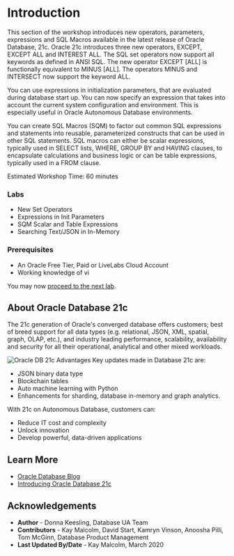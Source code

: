 # Introduction

This section of the workshop introduces new operators, parameters, expressions and SQL Macros available in the latest release of Oracle Database, 21c. Oracle 21c introduces three new operators, EXCEPT, EXCEPT ALL and INTEREST ALL. The SQL set operators now support all keywords as defined in ANSI SQL. The new operator EXCEPT [ALL] is functionally equivalent to MINUS [ALL]. The operators MINUS and INTERSECT now support the keyword ALL.

You can use expressions in initialization parameters, that are evaluated during database start up. You can now specify an expression that takes into account the current system configuration and environment. This is especially useful in Oracle Autonomous Database environments.

You can create SQL Macros (SQM) to factor out common SQL expressions and statements into reusable, parameterized constructs that can be used in other SQL statements. SQL macros can either be scalar expressions, typically used in SELECT lists, WHERE, GROUP BY and HAVING clauses, to encapsulate calculations and business logic or can be table expressions, typically used in a FROM clause.

Estimated Workshop Time: 60 minutes

### Labs
* New Set Operators
* Expressions in Init Parameters
* SQM Scalar and Table Expressions
* Searching Text/JSON in In-Memory

### Prerequisites

* An Oracle Free Tier, Paid or LiveLabs Cloud Account
* Working knowledge of vi

You may now [proceed to the next lab](#next).

## About Oracle Database 21c
The 21c generation of Oracle's converged database offers customers; best of breed support for all data types (e.g. relational, JSON, XML, spatial, graph, OLAP, etc.), and industry leading performance, scalability, availability and security for all their operational, analytical and other mixed workloads.

 ![Oracle DB 21c Advantages](images/21c-support.png "Oracle DB 21c Advantages")
Key updates made in Database 21c are:
* JSON binary data type
* Blockchain tables
* Auto machine learning with Python
* Enhancements for sharding, database in-memory and graph analytics.

With 21c <if type="atp">on Autonomous Database,</if> customers can:
* Reduce IT cost and complexity
* Unlock innovation
* Develop powerful, data-driven applications


## Learn More

* [Oracle Database Blog](http://blogs.oracle.com/database)
* [Introducing Oracle Database 21c](https://blogs.oracle.com/database/introducing-oracle-database-21c)

## Acknowledgements
* **Author** - Donna Keesling, Database UA Team
* **Contributors** - Kay Malcolm, David Start, Kamryn Vinson, Anoosha Pilli, Tom McGinn, Database Product Management
* **Last Updated By/Date** - Kay Malcolm, March 2020

